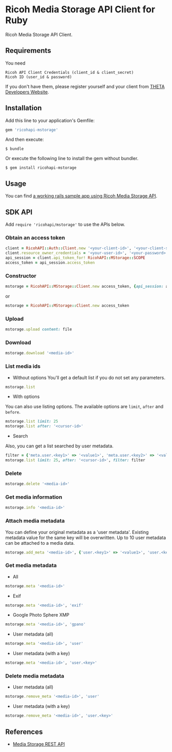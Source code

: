 # Ricoh Media Storage API Client for Ruby

Ricoh Media Storage API Client.

## Requirements

You need

    Ricoh API Client Credentials (client_id & client_secret)
    Ricoh ID (user_id & password)

If you don't have them, please register yourself and your client from [THETA Developers Website](http://contest.theta360.com/).

## Installation

Add this line to your application's Gemfile:

```ruby
gem 'ricohapi-mstorage'
```

And then execute:

    $ bundle

Or execute the following line to install the gem without bundler.

    $ gem install ricohapi-mstorage

## Usage

You can find [a working rails sample app using Ricoh Media Storage API](https://github.com/ricohapi/media-storage-sample-app).

## SDK API
Add `require 'ricohapi/mstorage'` to use the APIs below.

### Obtain an access token

```ruby
client = RicohAPI::Auth::Client.new '<your-client-id>', '<your-client-secret>'
client.resource_owner_credentials = '<your-user-id>', '<your-password>'
api_session = client.api_token_for! RicohAPI::MStorage::SCOPE
access_token = api_session.access_token
```

### Constructor

```ruby
mstorage = RicohAPI::MStorage::Client.new access_token, {api_session: api_session}
```

or

```ruby
mstorage = RicohAPI::MStorage::Client.new access_token
```

### Upload

```ruby
mstorage.upload content: file
```

### Download

```ruby
mstorage.download '<media-id>'
```

### List media ids
* Without options
You'll get a default list if you do not set any parameters.
```ruby
mstorage.list
```

* With options

You can also use listing options. The available options are `limit`, `after` and `before`.
```ruby
mstorage.list limit: 25
mstorage.list after: '<cursor-id>'
```

* Search

Also, you can get a list searched by user metadata.
```ruby
filter = {'meta.user.<key1>' => '<value1>', 'meta.user.<key2>' => '<value2>'}
mstorage.list limit: 25, after: '<cursor-id>', filter: filter
```

### Delete

```ruby
mstorage.delete '<media-id>'
```

### Get media information

```ruby
mstorage.info '<media-id>'
```

### Attach media metadata
You can define your original metadata as a 'user metadata'.
Existing metadata value for the same key will be overwritten. Up to 10 user metadata can be attached to a media data.

```ruby
mstorage.add_meta '<media-id>', {'user.<key1>' => '<value1>', 'user.<key2>' => '<value2>'}
```

### Get media metadata
* All
```ruby
mstorage.meta '<media-id>'
```

* Exif
```ruby
mstorage.meta '<media-id>', 'exif'
```

* Google Photo Sphere XMP
```ruby
mstorage.meta '<media-id>', 'gpano'
```

* User metadata (all)
```ruby
mstorage.meta '<media-id>', 'user'
```

* User metadata (with a key)
```ruby
mstorage.meta '<media-id>', 'user.<key>'
```

### Delete media metadata
* User metadata (all)
```ruby
mstorage.remove_meta '<media-id>', 'user'
```

* User metadata (with a key)
```ruby
mstorage.remove_meta '<media-id>', 'user.<key>'
```

## References
* [Media Storage REST API](https://github.com/ricohapi/media-storage-rest/blob/master/media.md)
